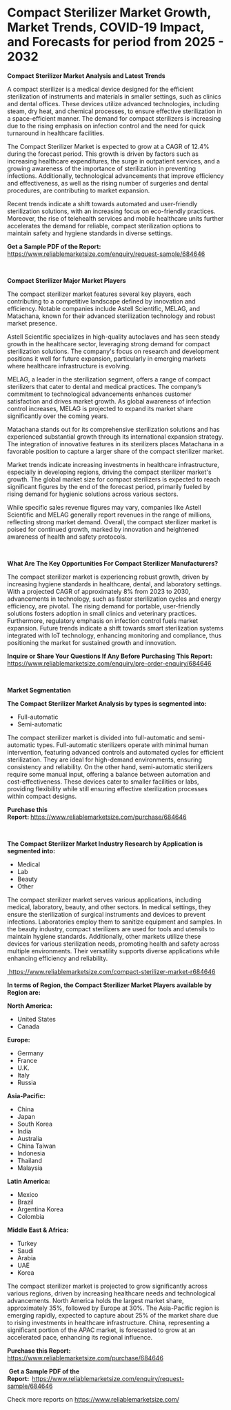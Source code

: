 <p><h1>Compact Sterilizer Market Growth, Market Trends, COVID-19 Impact, and Forecasts for period from 2025 - 2032</h1></p><p><strong>Compact Sterilizer Market Analysis and Latest Trends</strong></p>
<p><p>A compact sterilizer is a medical device designed for the efficient sterilization of instruments and materials in smaller settings, such as clinics and dental offices. These devices utilize advanced technologies, including steam, dry heat, and chemical processes, to ensure effective sterilization in a space-efficient manner. The demand for compact sterilizers is increasing due to the rising emphasis on infection control and the need for quick turnaround in healthcare facilities.</p><p>The Compact Sterilizer Market is expected to grow at a CAGR of 12.4% during the forecast period. This growth is driven by factors such as increasing healthcare expenditures, the surge in outpatient services, and a growing awareness of the importance of sterilization in preventing infections. Additionally, technological advancements that improve efficiency and effectiveness, as well as the rising number of surgeries and dental procedures, are contributing to market expansion. </p><p>Recent trends indicate a shift towards automated and user-friendly sterilization solutions, with an increasing focus on eco-friendly practices. Moreover, the rise of telehealth services and mobile healthcare units further accelerates the demand for reliable, compact sterilization options to maintain safety and hygiene standards in diverse settings.</p></p>
<p><strong>Get a Sample PDF of the Report:&nbsp;</strong> <a href="https://www.reliablemarketsize.com/enquiry/request-sample/684646?utm_campaign=2944&utm_medium=2&utm_source=Github&utm_content=ia&utm_term=29032025&utm_id=compact-sterilizer">https://www.reliablemarketsize.com/enquiry/request-sample/684646</a></p>
<p>&nbsp;</p>
<p><strong>Compact Sterilizer Major Market Players</strong></p>
<p><p>The compact sterilizer market features several key players, each contributing to a competitive landscape defined by innovation and efficiency. Notable companies include Astell Scientific, MELAG, and Matachana, known for their advanced sterilization technology and robust market presence. </p><p>Astell Scientific specializes in high-quality autoclaves and has seen steady growth in the healthcare sector, leveraging strong demand for compact sterilization solutions. The company's focus on research and development positions it well for future expansion, particularly in emerging markets where healthcare infrastructure is evolving.</p><p>MELAG, a leader in the sterilization segment, offers a range of compact sterilizers that cater to dental and medical practices. The company’s commitment to technological advancements enhances customer satisfaction and drives market growth. As global awareness of infection control increases, MELAG is projected to expand its market share significantly over the coming years.</p><p>Matachana stands out for its comprehensive sterilization solutions and has experienced substantial growth through its international expansion strategy. The integration of innovative features in its sterilizers places Matachana in a favorable position to capture a larger share of the compact sterilizer market.</p><p>Market trends indicate increasing investments in healthcare infrastructure, especially in developing regions, driving the compact sterilizer market's growth. The global market size for compact sterilizers is expected to reach significant figures by the end of the forecast period, primarily fueled by rising demand for hygienic solutions across various sectors.</p><p>While specific sales revenue figures may vary, companies like Astell Scientific and MELAG generally report revenues in the range of millions, reflecting strong market demand. Overall, the compact sterilizer market is poised for continued growth, marked by innovation and heightened awareness of health and safety protocols.</p></p>
<p>&nbsp;</p>
<p><strong>What Are The Key Opportunities For Compact Sterilizer Manufacturers?</strong></p>
<p><p>The compact sterilizer market is experiencing robust growth, driven by increasing hygiene standards in healthcare, dental, and laboratory settings. With a projected CAGR of approximately 8% from 2023 to 2030, advancements in technology, such as faster sterilization cycles and energy efficiency, are pivotal. The rising demand for portable, user-friendly solutions fosters adoption in small clinics and veterinary practices. Furthermore, regulatory emphasis on infection control fuels market expansion. Future trends indicate a shift towards smart sterilization systems integrated with IoT technology, enhancing monitoring and compliance, thus positioning the market for sustained growth and innovation.</p></p>
<p><strong>Inquire or Share Your Questions If Any Before Purchasing This Report:</strong> <a href="https://www.reliablemarketsize.com/enquiry/pre-order-enquiry/684646?utm_campaign=2944&utm_medium=2&utm_source=Github&utm_content=ia&utm_term=29032025&utm_id=compact-sterilizer">https://www.reliablemarketsize.com/enquiry/pre-order-enquiry/684646</a></p>
<p>&nbsp;</p>
<p><strong>Market Segmentation</strong></p>
<p><strong>The Compact Sterilizer Market Analysis by types is segmented into:</strong></p>
<p><ul><li>Full-automatic</li><li>Semi-automatic</li></ul></p>
<p><p>The compact sterilizer market is divided into full-automatic and semi-automatic types. Full-automatic sterilizers operate with minimal human intervention, featuring advanced controls and automated cycles for efficient sterilization. They are ideal for high-demand environments, ensuring consistency and reliability. On the other hand, semi-automatic sterilizers require some manual input, offering a balance between automation and cost-effectiveness. These devices cater to smaller facilities or labs, providing flexibility while still ensuring effective sterilization processes within compact designs.</p></p>
<p><strong>Purchase this Report:&nbsp;</strong><a href="https://www.reliablemarketsize.com/purchase/684646?utm_campaign=2944&utm_medium=2&utm_source=Github&utm_content=ia&utm_term=29032025&utm_id=compact-sterilizer">https://www.reliablemarketsize.com/purchase/684646</a></p>
<p>&nbsp;</p>
<p><strong>The Compact Sterilizer Market Industry Research by Application is segmented into:</strong></p>
<p><ul><li>Medical</li><li>Lab</li><li>Beauty</li><li>Other</li></ul></p>
<p><p>The compact sterilizer market serves various applications, including medical, laboratory, beauty, and other sectors. In medical settings, they ensure the sterilization of surgical instruments and devices to prevent infections. Laboratories employ them to sanitize equipment and samples. In the beauty industry, compact sterilizers are used for tools and utensils to maintain hygiene standards. Additionally, other markets utilize these devices for various sterilization needs, promoting health and safety across multiple environments. Their versatility supports diverse applications while enhancing efficiency and reliability.</p></p>
<p><a href="https://www.reliablemarketsize.com/compact-sterilizer-market-r684646?utm_campaign=2944&utm_medium=2&utm_source=Github&utm_content=ia&utm_term=29032025&utm_id=compact-sterilizer">&nbsp;https://www.reliablemarketsize.com/compact-sterilizer-market-r684646</a></p>
<p><strong>In terms of Region, the Compact Sterilizer Market Players available by Region are:</strong></p>
<p>
    <p> <strong> North America: </strong>
        <ul>
            <li>United States</li>
            <li>Canada</li>
        </ul>
        </p> 
    <p> <strong> Europe: </strong>
        <ul>
            <li>Germany</li>
            <li>France</li>
            <li>U.K.</li>
            <li>Italy</li>
            <li>Russia</li>
        </ul>
        </p> 
    <p> <strong> Asia-Pacific: </strong>
        <ul>
            <li>China</li>
            <li>Japan</li>
            <li>South Korea</li>
            <li>India</li>
            <li>Australia</li>
            <li>China Taiwan</li>
            <li>Indonesia</li>
            <li>Thailand</li>
            <li>Malaysia</li>
        </ul>
        </p> 
    <p> <strong> Latin America: </strong>
        <ul>
            <li>Mexico</li>
            <li>Brazil</li>
            <li>Argentina Korea</li>
            <li>Colombia</li>
        </ul>
        </p> 
    <p> <strong> Middle East & Africa: </strong>
        <ul>
            <li>Turkey</li>
            <li>Saudi</li>
            <li>Arabia</li>
            <li>UAE</li>
            <li>Korea</li>
        </ul>
    </p>
    </p>
<p><p>The compact sterilizer market is projected to grow significantly across various regions, driven by increasing healthcare needs and technological advancements. North America holds the largest market share, approximately 35%, followed by Europe at 30%. The Asia-Pacific region is emerging rapidly, expected to capture about 25% of the market share due to rising investments in healthcare infrastructure. China, representing a significant portion of the APAC market, is forecasted to grow at an accelerated pace, enhancing its regional influence. </p></p>
<p><strong>Purchase this Report: </strong><a href="https://www.reliablemarketsize.com/purchase/684646?utm_campaign=2944&utm_medium=2&utm_source=Github&utm_content=ia&utm_term=29032025&utm_id=compact-sterilizer">https://www.reliablemarketsize.com/purchase/684646</a></p>
<p>&nbsp;<strong>Get a Sample PDF of the Report:&nbsp;&nbsp;</strong><a href="https://www.reliablemarketsize.com/enquiry/request-sample/684646?utm_campaign=2944&utm_medium=2&utm_source=Github&utm_content=ia&utm_term=29032025&utm_id=compact-sterilizer">https://www.reliablemarketsize.com/enquiry/request-sample/684646</a></p>
<p><strong></strong></p>
<p>Check more reports on <a href="https://www.reliablemarketsize.com/?utm_campaign=2944&utm_medium=2&utm_source=Github&utm_content=ia&utm_term=29032025&utm_id=compact-sterilizer">https://www.reliablemarketsize.com/</a></p>